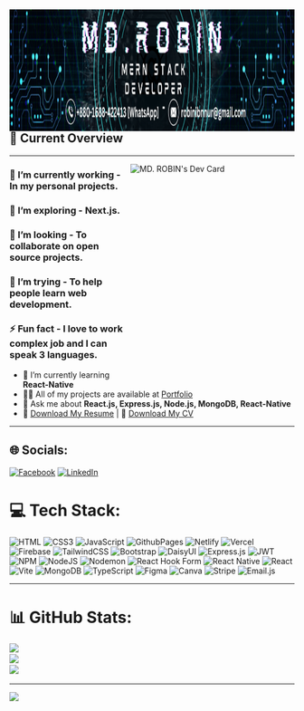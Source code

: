 <a href="https://www.facebook.com/robinibnnur/"><img align="right" src="https://github.com/Robin-Ibn-Nur/robin/blob/main/LinkedIn.png" height="215" alt="MD. ROBIN's Profile"/></a>
---
## :eyes: Current Overview
---
<div align="left">
<a href="https://app.daily.dev/robinibnnur"><img align="right" src="https://api.daily.dev/devcards/eb3477c296bf4fc8b9f9a0a091c840ba.png?r=1f4" height="380" width="290" alt="MD. ROBIN's Dev Card"/></a>
</div>

### 🔭 I’m currently working - In my personal projects. 
### 🌱 I’m exploring - Next.js. 
### 👯 I’m looking - To collaborate on open source projects. 
### 🤔 I’m trying - To help people learn web development. 
### ⚡ Fun fact - I love to work complex job and I can speak 3 languages.

- 🌱 I’m currently learning **React-Native**
- 👨‍💻 All of my projects are available at [Portfolio](https://r-o-b-i-n.netlify.app/)
- 💬 Ask me about **React.js, Express.js, Node.js, MongoDB, React-Native**
- 📄 [Download My Resume](https://drive.google.com/file/d/1od9AuE7ZjiOckzvM_1tbR8_CYX3QEfpK/view?usp=sharing) | 📑 [Download My CV](https://drive.google.com/file/d/1IVfDc50qhHdxgziTrz_dip_2BUv2ksK0/view?usp=sharing)


---
## 🌐 Socials:
[![Facebook](https://img.shields.io/badge/Facebook-%231877F2.svg?logo=Facebook&logoColor=white)](https://facebook.com/https://www.facebook.com/robinibnnur/) [![LinkedIn](https://img.shields.io/badge/LinkedIn-%230077B5.svg?logo=linkedin&logoColor=white)](https://linkedin.com/in/https://www.linkedin.com/in/robinibnnur/) 
<br/>

# 💻 Tech Stack:
![HTML](https://img.shields.io/badge/HTML5-E34F26?style=for-the-badge&logo=html5&logoColor=white) ![CSS3](https://img.shields.io/badge/css3-%231572B6.svg?style=for-the-badge&logo=css3&logoColor=white) ![JavaScript](https://img.shields.io/badge/javascript-%23323330.svg?style=for-the-badge&logo=javascript&logoColor=%23F7DF1E) ![GithubPages](https://img.shields.io/badge/github%20pages-121013?style=for-the-badge&logo=github&logoColor=white) ![Netlify](https://img.shields.io/badge/netlify-%23000000.svg?style=for-the-badge&logo=netlify&logoColor=#00C7B7) ![Vercel](https://img.shields.io/badge/vercel-%23000000.svg?style=for-the-badge&logo=vercel&logoColor=white) ![Firebase](https://img.shields.io/badge/firebase-%23039BE5.svg?style=for-the-badge&logo=firebase) ![TailwindCSS](https://img.shields.io/badge/Tailwind_CSS-38B2AC?style=for-the-badge&logo=tailwind-css&logoColor=white) ![Bootstrap](https://img.shields.io/badge/bootstrap-%238511FA.svg?style=for-the-badge&logo=bootstrap&logoColor=white) ![DaisyUI](https://img.shields.io/badge/daisyui-5A0EF8?style=for-the-badge&logo=daisyui&logoColor=white) ![Express.js](https://img.shields.io/badge/express.js-%23404d59.svg?style=for-the-badge&logo=express&logoColor=%2361DAFB) ![JWT](https://img.shields.io/badge/JWT-black?style=for-the-badge&logo=JSON%20web%20tokens) ![NPM](https://img.shields.io/badge/NPM-%23CB3837.svg?style=for-the-badge&logo=npm&logoColor=white) ![NodeJS](https://img.shields.io/badge/node.js-6DA55F?style=for-the-badge&logo=node.js&logoColor=white) ![Nodemon](https://img.shields.io/badge/NODEMON-%23323330.svg?style=for-the-badge&logo=nodemon&logoColor=%BBDEAD) ![React Hook Form](https://img.shields.io/badge/React%20Hook%20Form-%23EC5990.svg?style=for-the-badge&logo=reacthookform&logoColor=white) ![React Native](https://img.shields.io/badge/react_native-%2320232a.svg?style=for-the-badge&logo=react&logoColor=%2361DAFB) ![React](https://img.shields.io/badge/react-%2320232a.svg?style=for-the-badge&logo=react&logoColor=%2361DAFB) ![Vite](https://img.shields.io/badge/vite-%23646CFF.svg?style=for-the-badge&logo=vite&logoColor=white) ![MongoDB](https://img.shields.io/badge/MongoDB-%234ea94b.svg?style=for-the-badge&logo=mongodb&logoColor=white) ![TypeScript](https://img.shields.io/badge/TypeScript-007ACC?style=for-the-badge&logo=typescript&logoColor=white) 
![Figma](https://img.shields.io/badge/Figma-F24E1E?style=for-the-badge&logo=figma&logoColor=white) ![Canva](https://img.shields.io/badge/Canva-00C4CC?style=for-the-badge&logo=canva&logoColor=white) ![Stripe](https://img.shields.io/badge/Stripe-008CDD?style=for-the-badge&logo=stripe&logoColor=white) ![Email.js](https://img.shields.io/badge/Email.js-44A8B7?style=for-the-badge&logo=email.js&logoColor=white)

---
# 📊 GitHub Stats:
![](https://github-readme-stats.vercel.app/api?username=Robin-Ibn-Nur&theme=tokyonight&hide_border=false&include_all_commits=false&count_private=false)<br/>
![](https://github-readme-streak-stats.herokuapp.com/?user=Robin-Ibn-Nur&theme=tokyonight&hide_border=false)<br/>
![](https://github-readme-stats.vercel.app/api/top-langs/?username=Robin-Ibn-Nur&theme=tokyonight&hide_border=false&include_all_commits=false&count_private=false&layout=compact)

---
![](https://komarev.com/ghpvc/?username=Robin-Ibn-Nur)


<!-- Proudly created with GPRM ( https://gprm.itsvg.in ) -->
